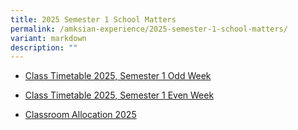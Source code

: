 ```yaml
---
title: 2025 Semester 1 School Matters
permalink: /amksian-experience/2025-semester-1-school-matters/
variant: markdown
description: ""
---
```

<p></p>
<p></p>
<ul data-tight="true" class="tight">
<li>
<p><a href="/files/Odd_Week_Sem_1_Class_2025.pdf" rel="noopener noreferrer nofollow" target="_blank">Class Timetable 2025, Semester 1 Odd Week</a>
</p>
</li>
<li>
<p><a href="/files/Even_Week_Sem_1_Class_2025.pdf" rel="noopener noreferrer nofollow" target="_blank">Class Timetable 2025, Semester 1 Even Week</a>
</p>
</li>
<li>
<p><a href="/files/Classroom_allocation_2025.pdf" rel="noopener noreferrer nofollow" target="_blank">Classroom Allocation 2025</a>
</p>
<p></p>
</li>
</ul>
<p></p>